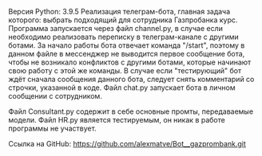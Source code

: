 Версия Python: 3.9.5
Реализация телеграм-бота, главная задача которого: выбрать подходящий для сотрудника Газпробанка курс.
Программа запускается через файл channel.py, в случае если необходимо реализовать переписку в телеграм-канале с другими ботами. За начало работы бота отвечает команда "/start", поэтому в данном файле в мессенджер не выводится первое сообщение бота, чтобы не возникало конфликтов с другими ботами, которые начинают свою работу с этой же команды. В случае если "тестирующий" бот ждёт сначала сообщения данного бота, следует снять комментарий со строчки, указанной в коде.
Файл chat.py запускает бота в личном сообщении с сотрудником.

Файл Consultant.py содержит в себе основные промты, передаваемые модели. Файл HR.py является тестируемым, он никак в работе программы не участвует.

Ссылка на GitHub: https://github.com/alexmatve/Bot__gazprombank.git
